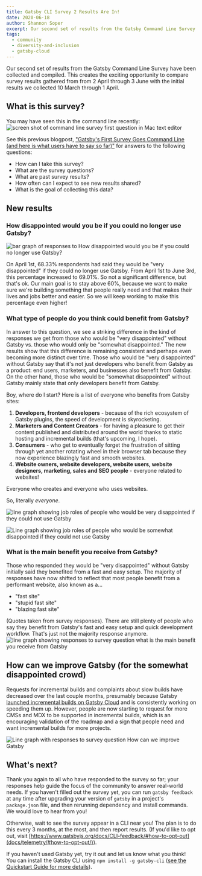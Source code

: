 ```yaml
---
title: Gatsby CLI Survey 2 Results Are In!
date: 2020-06-18
author: Shannon Soper
excerpt: Our second set of results from the Gatsby Command Line Survey have been compiled. And guess what? Responses are changing in interesting ways that both validate and clarify the community's priorities.
tags:
  - community
  - diversity-and-inclusion
  - gatsby-cloud
---
```


Our second set of results from the Gatsby Command Line Survey have been collected and compiled. This creates the exciting opportunity to compare survey results gathered from from 2 April through 3 June with the initial results we collected 10 March through 1 April.

## What is this survey?

You may have seen this in the command line recently:![screen shot of command line survey first question in Mac text editor](./image1.png)

See this previous blogpost, ["Gatsby's First Survey Goes Command Line (and here is what users have to say so far)"](https://www.gatsbyjs.org/blog/2020-04-17-gatsby-survey-goes-command-line/) for answers to the following questions:

- How can I take this survey?
- What are the survey questions?
- What are past survey results?
- How often can I expect to see new results shared?
- What is the goal of collecting this data?

## New results

### How disappointed would you be if you could no longer use Gatsby?

![bar graph of responses to How disappointed would you be if you could no longer use Gatsby?](./image5.png)

On April 1st, 68.33% respondents had said they would be "very disappointed" if they could no longer use Gatsby. From April 1st to June 3rd, this percentage increased to 69.01%. So not a significant difference, but that's ok. Our main goal is to stay above 60%, because we want to make sure we're building something that people really need and that makes their lives and jobs better and easier. So we will keep working to make this percentage even higher!

### What type of people do you think could benefit from Gatsby?

In answer to this question, we see a striking difference in the kind of responses we get from those who would be "very disappointed" without Gatsby vs. those who would only be "somewhat disappointed." The new results show that this difference is remaining consistent and perhaps even becoming more distinct over time. Those who would be "very disappointed" without Gatsby say that it's not just developers who benefit from Gatsby as a product: end users, marketers, and businesses also benefit from Gatsby. On the other hand, those who would be "somewhat disappointed" without Gatsby mainly state that only developers benefit from Gatsby.

Boy, where do I start? Here is a list of everyone who benefits from Gatsby sites:

1. **Developers, frontend developers** - because of the rich ecosystem of Gatsby plugins, the speed of development is skyrocketing.
2. **Marketers and Content Creators** - for having a pleasure to get their content published and distributed around the world thanks to static hosting and incremental builds (that's upcoming, I hope).
3. **Consumers** - who get to eventually forget the frustration of sitting through yet another rotating wheel in their browser tab because they now experience blazingly fast and smooth websites.
4. **Website owners, website developers, website users, website designers, marketing, sales and SEO people** - everyone related to websites!

Everyone who creates and everyone who uses websites.

So, literally _everyone_.

![line graph showing job roles of people who would be very disappointed if they could not use Gatsby](./image6.png)

![Line graph showing job roles of people who would be somewhat disappointed if they could not use Gatsby ](./image2.png)

### What is the main benefit you receive from Gatsby?

Those who responded they would be "very disappointed" without Gatsby initially said they benefited from a fast and easy setup. The majority of responses have now shifted to reflect that most people benefit from a performant website, also known as a...

- "fast site"
- "stupid fast site"
- "blazing fast site"

(Quotes taken from survey responses). There are still plenty of people who say they benefit from Gatsby's fast and easy setup and quick development workflow. That's just not the majority response anymore.
  ![line graph showing responses to survey question what is the main benefit you receive from Gatsby](./image3.png)

## How can we improve Gatsby (for the somewhat disappointed crowd)

Requests for incremental builds and complaints about slow builds have decreased over the last couple months, presumably because Gatsby [launched incremental builds on Gatsby Cloud](/blog/2020-04-29-incredimental-builds/) and is consistently working on speeding them up. However, people are now starting to request for more CMSs and MDX to be supported in incremental builds, which is an encouraging validation of the roadmap and a sign that people need and want incremental builds for more projects.

![Line graph with responses to survey question How can we improve Gatsby](./image4.png)

## What's next?

Thank you again to all who have responded to the survey so far; your responses help guide the focus of the community to answer real-world needs. If you haven't filled out the survey yet, you can run `gatsby feedback` at any time after upgrading your version of `gatsby` in a project's `package.json` file, and then rerunning dependency and install commands. We would love to hear from you!

Otherwise, wait to see the survey appear in a CLI near you! The plan is to do this every 3 months, at the most, and then report results. (If you'd like to opt out, visit [https://www.gatsbyjs.org/docs/CLI-feedback/#how-to-opt-out](docs/telemetry/#how-to-opt-out/)).

If you haven't used Gatsby yet, try it out and let us know what you think! You can install the Gatsby CLI using `npm install -g gatsby-cli` ([see the Quickstart Guide for more details](/docs/quick-start/)).
